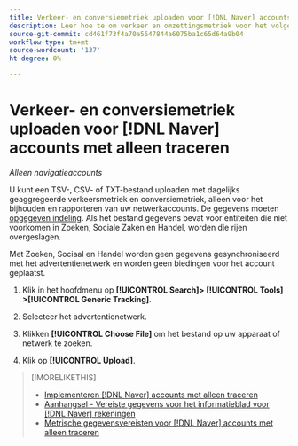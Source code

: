 ```yaml
---
title: Verkeer- en conversiemetriek uploaden voor [!DNL Naver] accounts met alleen traceren
description: Leer hoe te om verkeer en omzettingsmetriek voor het volgen en het melden slechts voor te uploaden [!DNL Naver] rekeningen.
source-git-commit: cd461f73f4a70a5647844a6075ba1c65d64a9b04
workflow-type: tm+mt
source-wordcount: '137'
ht-degree: 0%

---
```


# Verkeer- en conversiemetriek uploaden voor [!DNL Naver] accounts met alleen traceren

*Alleen navigatieaccounts*

U kunt een TSV-, CSV- of TXT-bestand uploaden met dagelijks geaggregeerde verkeersmetriek en conversiemetriek, alleen voor het bijhouden en rapporteren van uw netwerkaccounts. De gegevens moeten [opgegeven indeling](naver-tracking-campaigns-data-requirements.md). Als het bestand gegevens bevat voor entiteiten die niet voorkomen in Zoeken, Sociale Zaken en Handel, worden die rijen overgeslagen.

Met Zoeken, Sociaal en Handel worden geen gegevens gesynchroniseerd met het advertentienetwerk en worden geen biedingen voor het account geplaatst.

1. Klik in het hoofdmenu op **[!UICONTROL Search]> [!UICONTROL Tools] >[!UICONTROL Generic Tracking]**.

1. Selecteer het advertentienetwerk.

1. Klikken **[!UICONTROL Choose File]** om het bestand op uw apparaat of netwerk te zoeken.

1. Klik op **[!UICONTROL Upload]**.

>[!MORELIKETHIS]
>
>* [Implementeren [!DNL Naver] accounts met alleen traceren](/help/search-social-commerce/campaign-management/naver-tracking-only-account-implement.md)
>* [Aanhangsel - Vereiste gegevens voor het informatieblad voor [!DNL Naver] rekeningen](/help/search-social-commerce/campaign-management/bulksheets/bulksheet-data-formats/bulksheet-data-naver.md)
>* [Metrische gegevensvereisten voor [!DNL Naver] accounts met alleen traceren](/help/search-social-commerce/tools/metrics-upload-tracking-campaigns/naver-tracking-campaigns-data-requirements.md)

